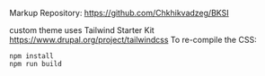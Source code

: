 Markup Repository: 
https://github.com/Chkhikvadzeg/BKSI

custom theme uses Tailwind Starter Kit https://www.drupal.org/project/tailwindcss
To re-compile the CSS:
```
npm install
npm run build
```
